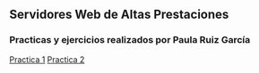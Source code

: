 ## Servidores Web de Altas Prestaciones
### Practicas y ejercicios realizados por Paula Ruiz García

[Practica 1](https://github.com/aluruiz/swap1819/tree/master/Practica1)
[Practica 2](https://github.com/aluruiz/swap1819/tree/master/Practica2)
